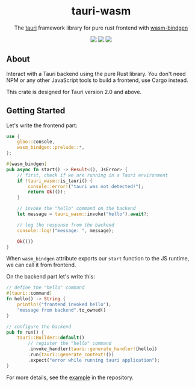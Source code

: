 <div align="center">
    <h1>tauri-wasm</h1>
    <p>
        The <a href="https://github.com/tauri-apps/tauri">tauri</a> framework library for pure rust frontend with <a href="https://github.com/rustwasm/wasm-bindgen">wasm-bindgen</a>
    </p>
    <p>
        <a href="https://crates.io/crates/tauri-wasm"><img src="https://img.shields.io/crates/v/tauri-wasm.svg"></img></a>
        <a href="https://docs.rs/tauri-wasm"><img src="https://docs.rs/tauri-wasm/badge.svg"></img></a>
        <a href="https://github.com/nanoqsh/tauri-wasm/actions"><img src="https://github.com/nanoqsh/tauri-wasm/workflows/ci/badge.svg"></img></a>
    </p>
</div>

## About

Interact with a Tauri backend using the pure Rust library.
You don't need NPM or any other JavaScript tools to build a frontend, use Cargo instead.

This crate is designed for Tauri version 2.0 and above.

## Getting Started

Let's write the frontend part:

```rust
use {
    gloo::console,
    wasm_bindgen::prelude::*,
};

#[wasm_bindgen]
pub async fn start() -> Result<(), JsError> {
    // first, check if we are running in a Tauri environment
    if !tauri_wasm::is_tauri() {
        console::error!("tauri was not detected!");
        return Ok(());
    }

    // invoke the "hello" command on the backend
    let message = tauri_wasm::invoke("hello").await?;

    // log the response from the backend
    console::log!("message: ", message);

    Ok(())
}
```

When `wasm_bindgen` attribute exports our `start` function to the JS runtime, we can call it from frontend.

On the backend part let's write this:

```rust
// define the "hello" command
#[tauri::command]
fn hello() -> String {
    println!("frontend invoked hello");
    "message from backend".to_owned()
}

// configure the backend
pub fn run() {
    tauri::Builder::default()
        // register the "hello" command
        .invoke_handler(tauri::generate_handler![hello])
        .run(tauri::generate_context!())
        .expect("error while running tauri application");
}
```

For more details, see the [example](https://github.com/nanoqsh/tauri-wasm/tree/main/examples) in the repository.
